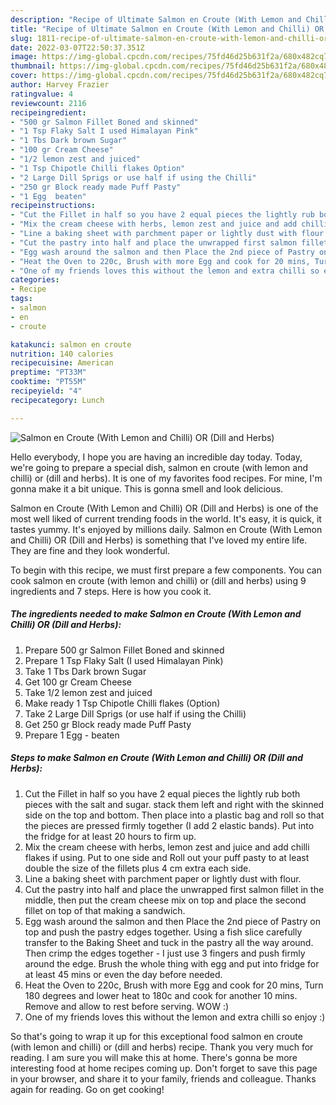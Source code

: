 ```yaml
---
description: "Recipe of Ultimate Salmon en Croute (With Lemon and Chilli) OR (Dill and Herbs)"
title: "Recipe of Ultimate Salmon en Croute (With Lemon and Chilli) OR (Dill and Herbs)"
slug: 1811-recipe-of-ultimate-salmon-en-croute-with-lemon-and-chilli-or-dill-and-herbs
date: 2022-03-07T22:50:37.351Z
image: https://img-global.cpcdn.com/recipes/75fd46d25b631f2a/680x482cq70/salmon-en-croute-with-lemon-and-chilli-or-dill-and-herbs-recipe-main-photo.jpg
thumbnail: https://img-global.cpcdn.com/recipes/75fd46d25b631f2a/680x482cq70/salmon-en-croute-with-lemon-and-chilli-or-dill-and-herbs-recipe-main-photo.jpg
cover: https://img-global.cpcdn.com/recipes/75fd46d25b631f2a/680x482cq70/salmon-en-croute-with-lemon-and-chilli-or-dill-and-herbs-recipe-main-photo.jpg
author: Harvey Frazier
ratingvalue: 4
reviewcount: 2116
recipeingredient:
- "500 gr Salmon Fillet Boned and skinned"
- "1 Tsp Flaky Salt I used Himalayan Pink"
- "1 Tbs Dark brown Sugar"
- "100 gr Cream Cheese"
- "1/2 lemon zest and juiced"
- "1 Tsp Chipotle Chilli flakes Option"
- "2 Large Dill Sprigs or use half if using the Chilli"
- "250 gr Block ready made Puff Pasty"
- "1 Egg  beaten"
recipeinstructions:
- "Cut the Fillet in half so you have 2 equal pieces the lightly rub both pieces with the salt and sugar. stack them left and right with the skinned side on the top and bottom. Then place into a plastic bag and roll so that the pieces are pressed firmly together (I add 2 elastic bands). Put into the fridge for at least 20 hours to firm up."
- "Mix the cream cheese with herbs, lemon zest and juice and add chilli flakes if using. Put to one side and Roll out your puff pasty to at least double the size of the fillets plus 4 cm extra each side."
- "Line a baking sheet with parchment paper or lightly dust with flour."
- "Cut the pastry into half and place the unwrapped first salmon fillet in the middle, then put the cream cheese mix on top and place the second fillet on top of that making a sandwich."
- "Egg wash around the salmon and then Place the 2nd piece of Pastry on top and push the pastry edges together. Using a fish slice carefully transfer to the Baking Sheet and tuck in the pastry all the way around. Then crimp the edges together - I just use 3 fingers and push firmly around the edge. Brush the whole thing with egg and put into fridge for at least 45 mins or even the day before needed."
- "Heat the Oven to 220c, Brush with more Egg and cook for 20 mins, Turn 180 degrees and lower heat to 180c and cook for another 10 mins. Remove and allow to rest before serving. WOW :)"
- "One of my friends loves this without the lemon and extra chilli so enjoy :)"
categories:
- Recipe
tags:
- salmon
- en
- croute

katakunci: salmon en croute 
nutrition: 140 calories
recipecuisine: American
preptime: "PT33M"
cooktime: "PT55M"
recipeyield: "4"
recipecategory: Lunch

---
```



![Salmon en Croute (With Lemon and Chilli) OR (Dill and Herbs)](https://img-global.cpcdn.com/recipes/75fd46d25b631f2a/680x482cq70/salmon-en-croute-with-lemon-and-chilli-or-dill-and-herbs-recipe-main-photo.jpg)

Hello everybody, I hope you are having an incredible day today. Today, we're going to prepare a special dish, salmon en croute (with lemon and chilli) or (dill and herbs). It is one of my favorites food recipes. For mine, I'm gonna make it a bit unique. This is gonna smell and look delicious.

Salmon en Croute (With Lemon and Chilli) OR (Dill and Herbs) is one of the most well liked of current trending foods in the world. It's easy, it is quick, it tastes yummy. It's enjoyed by millions daily. Salmon en Croute (With Lemon and Chilli) OR (Dill and Herbs) is something that I've loved my entire life. They are fine and they look wonderful.




To begin with this recipe, we must first prepare a few components. You can cook salmon en croute (with lemon and chilli) or (dill and herbs) using 9 ingredients and 7 steps. Here is how you cook it.

<!--inarticleads1-->

##### The ingredients needed to make Salmon en Croute (With Lemon and Chilli) OR (Dill and Herbs):

1. Prepare 500 gr Salmon Fillet Boned and skinned
1. Prepare 1 Tsp Flaky Salt (I used Himalayan Pink)
1. Take 1 Tbs Dark brown Sugar
1. Get 100 gr Cream Cheese
1. Take 1/2 lemon zest and juiced
1. Make ready 1 Tsp Chipotle Chilli flakes (Option)
1. Take 2 Large Dill Sprigs (or use half if using the Chilli)
1. Get 250 gr Block ready made Puff Pasty
1. Prepare 1 Egg - beaten




<!--inarticleads2-->

##### Steps to make Salmon en Croute (With Lemon and Chilli) OR (Dill and Herbs):

1. Cut the Fillet in half so you have 2 equal pieces the lightly rub both pieces with the salt and sugar. stack them left and right with the skinned side on the top and bottom. Then place into a plastic bag and roll so that the pieces are pressed firmly together (I add 2 elastic bands). Put into the fridge for at least 20 hours to firm up.
1. Mix the cream cheese with herbs, lemon zest and juice and add chilli flakes if using. Put to one side and Roll out your puff pasty to at least double the size of the fillets plus 4 cm extra each side.
1. Line a baking sheet with parchment paper or lightly dust with flour.
1. Cut the pastry into half and place the unwrapped first salmon fillet in the middle, then put the cream cheese mix on top and place the second fillet on top of that making a sandwich.
1. Egg wash around the salmon and then Place the 2nd piece of Pastry on top and push the pastry edges together. Using a fish slice carefully transfer to the Baking Sheet and tuck in the pastry all the way around. Then crimp the edges together - I just use 3 fingers and push firmly around the edge. Brush the whole thing with egg and put into fridge for at least 45 mins or even the day before needed.
1. Heat the Oven to 220c, Brush with more Egg and cook for 20 mins, Turn 180 degrees and lower heat to 180c and cook for another 10 mins. Remove and allow to rest before serving. WOW :)
1. One of my friends loves this without the lemon and extra chilli so enjoy :)




So that's going to wrap it up for this exceptional food salmon en croute (with lemon and chilli) or (dill and herbs) recipe. Thank you very much for reading. I am sure you will make this at home. There's gonna be more interesting food at home recipes coming up. Don't forget to save this page in your browser, and share it to your family, friends and colleague. Thanks again for reading. Go on get cooking!
